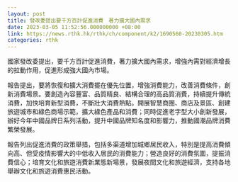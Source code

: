 ```yaml
---
layout: post
title: 發改委提出要千方百計促進消費　著力擴大國內需求
date: 2023-03-05 11:52:56.000000000 +08:00
link: https://news.rthk.hk/rthk/ch/component/k2/1690560-20230305.htm
categories: rthk
---
```


國家發改委提出，要千方百計促進消費，著力擴大國內需求，增強內需對經濟增長的拉動作用，促進形成強大國內市場。

報告提出，要將恢復和擴大消費擺在優先位置，增強消費能力，改善消費條件，創新消費場景。要創造內容豐富、品質精良、結構合理的高品質消費，持續提升傳統消費，加快培育新型消費，不斷壯大消費熱點。開展智慧商圈、商店及景區、創建旅遊城市和綠色商場示範，擴大綠色產品和消費；同時促進老字型大小創新發展，辦好今年中國品牌日系列活動，提升中國品牌知名度和影響力，推動國潮品牌消費繁榮發展。

報告列出促進消費的政策舉措，包括多渠道增加城鄉居民收入，特別是提高消費傾向高、但受疫情影響大的中低收入居民的消費能力；營造良好的消費氛圍，提振消費信心；培育文化和旅遊消費新業態新場景，發展夜間文化和旅遊經濟，支持各地舉辦文化和旅遊消費惠民活動。
